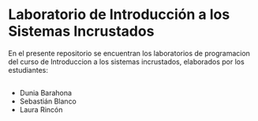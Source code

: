 # Laboratorio de Introducción a los Sistemas Incrustados

En el presente repositorio se encuentran los laboratorios de programacion del curso de Introduccion a los sistemas incrustados, elaborados por los estudiantes:
 ##
  * Dunia Barahona
  * Sebastián Blanco
  * Laura Rincón
 ##
